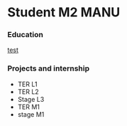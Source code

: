 # Student M2 MANU

### Education
[test](/pages/test.md)

### Projects and internship
- TER L1
- TER L2
- Stage L3
- TER M1
- stage M1

